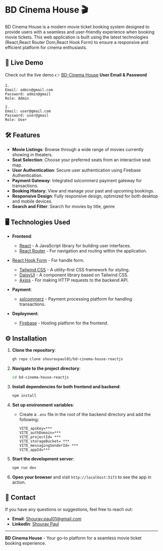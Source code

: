 # BD Cinema House 🎬

BD Cinema House is a modern movie ticket booking system designed to provide users with a seamless and user-friendly experience when booking movie tickets. This web application is built using the latest technologies (React,React Router Dom,React Hook Form) to ensure a responsive and efficient platform for cinema enthusiasts.

## 🚀 Live Demo

Check out the live demo  👉 [BD-Cinema House](https://bd-cinema-house.web.app/) 
**User Email & Password**

```
1.
Email: admin@gmail.com 
Password: admin@gmail
Role: Admin
```
```
2.
Email: user@gmail.com 
Password: user@gmail
Role: User
```

## 🛠️ Features

- **Movie Listings**: Browse through a wide range of movies currently showing in theaters.
- **Seat Selection**: Choose your preferred seats from an interactive seat map.
- **User Authentication**: Secure user authentication using Firebase Authentication.
- **Payment Gateway**: Integrated sslcommerz payment gateway for  transactions.
- **Booking History**: View and manage your past and upcoming bookings.
- **Responsive Design**: Fully responsive design, optimized for both desktop and mobile devices.
- **Search and Filter**: Search for movies by title, genre

## 🖥️ Technologies Used

- **Frontend**:
  - [React](https://reactjs.org/) - A JavaScript library for building user interfaces.
  - [React Router](https://reactrouter.com/) - For navigation and routing within the application.
- [React Hook Form](https://react-hook-form.com/) - For handle form.
  - [Tailwind CSS](https://tailwindcss.com/) - A utility-first CSS framework for styling.
  - [DaisyUI](https://daisyui.com/) - A component library based on Tailwind CSS.
  - [Axios](https://axios-http.com/) - For making HTTP requests to the backend API.
  

- **Payment**:
  - [sslcommerz](https://sslcommerz.com/) - Payment processing platform for handling transactions.

- **Deployment**:
  - [Firebase](https://firebase.google.com/) - Hosting platform for the frontend.
  




## ⚙️ Installation

1. **Clone the repository**:
    ```bash
    gh repo clone shouravpaul01/bd-cinema-house-reactjs
    ```

2. **Navigate to the project directory**:
    ```bash
    cd bd-cinema-house-reactjs
    ```

3. **Install dependencies for both frontend and backend**:
    ```bash
    npm install
    ```

4. **Set up environment variables**:
   - Create a `.env` file in the root of the backend directory and add the following:
     ```plaintext
     VITE_apiKey=***
     VITE_authDomain=***
     VITE_projectId= ***
     VITE_storageBucket= ***
     VITE_messagingSenderId= ***
     VITE_appId=***
     ```

5. **Start the development server**:
    ```bash
    npm run dev
    ```

6. **Open your browser** and visit `http://localhost:5173` to see the app in action.


## 📧 Contact

If you have any questions or suggestions, feel free to reach out:

- **Email**: Shourav.paul01@gmail.com
- **LinkedIn**: [Shourav Paul](https://www.linkedin.com/in/shourav-paul-6b541022a/)

---

**BD Cinema House** - Your go-to platform for a seamless movie ticket booking experience.

